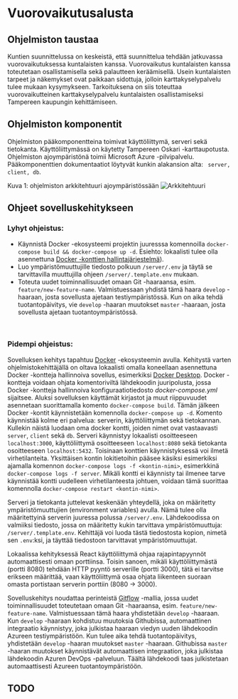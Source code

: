 # Vuorovaikutusalusta

## Ohjelmiston taustaa

Kuntien suunnittelussa on keskeistä, että suunnittelua tehdään jatkuvassa vuorovaikutuksessa kuntalaisten kanssa. Vuorovaikutus kuntalaisten kanssa toteutetaan osallistamisella sekä palautteen keräämisellä. Usein kuntalaisten tarpeet ja näkemykset ovat paikkaan sidottuja, jolloin karttakyselypalvelu tulee mukaan kysymykseen. Tarkoituksena on siis toteuttaa vuorovaikutteinen karttakyselypalvelu kuntalaisten osallistamiseksi Tampereen kaupungin kehittämiseen.

## Ohjelmiston komponentit

Ohjelmiston pääkomponentteina toimivat käyttöliittymä, serveri sekä tietokanta. Käyttöliittymässä on käytetty Tampereen Oskari -karttaupotusta. Ohjelmiston ajoympäristönä toimii Microsoft Azure -pilvipalvelu. Pääkomponenttien dokumentaatiot löytyvät kunkin alakansion alta: <code> server, client, db</code>.

Kuva 1: ohjelmiston arkkitehtuuri ajoympäristössään
![Arkkitehtuuri](vv_arkkitehtuuri.jpg)

## Ohjeet sovelluskehitykseen

### Lyhyt ohjeistus:

- Käynnistä Docker -ekosysteemi projektin juuresssa komennoilla `docker-compose build && docker-compose up -d`. Esiehto: lokaalisti tulee olla asennettuna [Docker -konttien hallintajärjestelmä](https://www.docker.com/products/docker-desktop)).
- Luo ympäristömuuttujille tiedosto polkuun `/server/.env` ja täytä se tarvittavilla muuttujilla ohjeen `/server/.template.env` mukaan.
- Toteuta uudet toiminnallisuudet omaan Git -haaraansa, esim. `feature/new-feature-name`. Valmistuessaan yhdistä tämä haara `develop` -haaraan, josta sovellusta ajetaan testiympäristössä. Kun on aika tehdä tuotantopäivitys, vie `develop` -haaran muutokset `master` -haaraan, josta sovellusta ajetaan tuotantoympäristössä.

<br>

### Pidempi ohjeistus:

Sovelluksen kehitys tapahtuu [Docker](https://docs.docker.com/) -ekosysteemin avulla. Kehitystä varten ohjelmistokehittäjällä on oltava lokaalisti omalla koneellaan asennettuna Docker -kontteja hallinnoiva sovellus, esimerkiksi [Docker Desktop](https://www.docker.com/products/docker-desktop). Docker -kontteja voidaan ohjata komentoriviltä lähdekoodin juuripolusta, jossa Docker -kontteja hallinnoiva konfiguraatiotiedosto _docker-compose.yml_ sijaitsee. Aluksi sovelluksen käyttämät kirjastot ja muut riippuvuudet asennetaan suorittamalla komento `docker-compose build`. Tämän jälkeen Docker -kontit käynnistetään komennolla `docker-compose up -d`. Komento käynnistää kolme eri palvelua: serverin, käyttöliittymän sekä tietokannan. Kullekin näistä luodaan oma docker kontti, joiden nimet ovat vastaavasti `server`, `client` sekä `db`. Serveri käynnistyy lokaalisti osoitteeseen `localhost:3000`, käyttöliittymä osoitteeseen `localhost:8080` sekä tietokanta osoitteeseen `localhost:5432`. Toisinaan konttien käynnistyksessä voi ilmetä virhetilanteita. Yksittäisen kontin lokitietoihin pääsee käsiksi esimerkiksi ajamalla komennon `docker-compose logs -f <kontin-nimi>`, esimerkkinä `docker-compose logs -f server`. Mikäli kontti ei käynnisty tai ilmenee tarve käynnistää kontti uudelleen virhetilanteesta johtuen, voidaan tämä suorittaa komennolla `docker-compose restart <kontin-nimi>`.

Serveri ja tietokanta juttelevat keskenään yhteydellä, joka on määritetty ympäristömuuttujien (environment variables) avulla. Nämä tulee olla määritettyinä serverin juuressa polussa `/server/.env`. Lähdekoodissa on valmiiksi tiedosto, jossa on määritetty kukin tarvittava ympäristömuuttuja: `/server/.template.env`. Kehittäjä voi luoda tästä tiedostosta kopion, nimetä sen `.env`:ksi, ja täyttää tiedostoon tarvittavat ympäristömuuttujat.

Lokaalissa kehityksessä React käyttöliittymä ohjaa rajapintapyynnöt automaattisesti omaan porttiinsa. Toisin sanoen, mikäli käyttöliittymästä (portti 8080) tehdään HTTP pyyntö serverille (portti 3000), tätä ei tarvitse erikseen määrittää, vaan käyttöliittymä osaa ohjata liikenteen suoraan omasta portistaan serverin porttiin (8080 -> 3000).

Sovelluskehitys noudattaa perinteistä [Gitflow](https://www.atlassian.com/git/tutorials/comparing-workflows/gitflow-workflow#:~:text=The%20overall%20flow%20of%20Gitflow,branch%20is%20created%20from%20main&text=When%20a%20feature%20is%20complete%20it%20is%20merged%20into%20the,branch%20is%20created%20from%20main) -mallia, jossa uudet toiminnallisuudet toteutetaan omaan Git -haaraansa, esim. `feature/new-feature-name`. Valmistuessaan tämä haara yhdistetään `develop` -haaraan. Kun `develop` -haaraan kohdistuu muutoksia Githubissa, automaattinen integraatio käynnistyy, joka julkistaa haaraan viedyn uuden lähdekoodin Azureen testiympäristöön. Kun tulee aika tehdä tuotantopäivitys, yhdistetään `develop` -haaran muutokset `master` -haaraan. Githubissa `master` -haaran muutokset käynnistävät automaattisen integraation, joka julkistaa lähdekoodin Azuren DevOps -palveluun. Täältä lähdekoodi taas julkistetaan automaattisesti Azureen tuotantoympäristöön.

## TODO